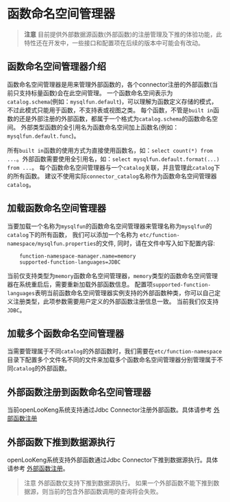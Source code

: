 # 函数命名空间管理器

> **注意**
> 目前提供外部数据源函数(外部函数)的注册管理及下推的体验功能，此特性还在开发中，一些接口和配置项在后续的版本中可能会有改动。

## 函数命名空间管理器介绍

函数命名空间管理器是用来管理外部函数的，各个connector注册的外部函数(当前只支持标量函数)会在此空间管理。
一个函数命名空间表示为 `catalog.schema`(例如：`mysqlfun.default`)，可以理解为函数定义存储的模式，不过此模式只能用于函数，不支持表或视图之类。
每个函数，不管是`built in`函数的还是外部注册的外部函数，都属于一个格式为`catalog.schema`的函数命名空间。
外部类型函数的全引用名为函数命名空间加上函数名(例如：`mysqlfun.default.func`)。

所有`built in`函数的使用方式为直接使用函数名，如：`select count(*) from ...`。外部函数需要使用全引用名，如：`select mysqlfun.default.format(...) from ...`。
每个函数命名空间管理器与一个`catalog`关联，并且管理此`catalog`下的所有函数。
建议不使用实际`connector_catalog`名称作为函数命名空间管理器`catalog`。


## 加载函数命名空间管理器

当要加载一个名称为`mysqlfun`的函数命名空间管理器来管理名称为`mysqlfun`的`catalog`下的所有函数，
我们可以添加一个名称为 `etc/function-namespace/mysqlfun.properties`的文件, 同时，请在文件中写入如下配置内容:
``` properties
    function-namespace-manager.name=memory
    supported-function-languages=JDBC
```
当前仅支持类型为`memory`函数命名空间管理器，`memory`类型的函数命名空间管理器在系统重启后，需要重新加载外部函数信息。
配置项`supported-function-languages`表明当前函数命名空间管理器实例支持的外部函数种类，你可以自己定义注册类型，此项参数需要用户定义的外部函数注册信息一致。
当前我们仅支持`JDBC`。

## 加载多个函数命名空间管理器

当需要管理属于不同`catalog`的外部函数时，我们需要在`etc/function-namespace`目录下配置多个文件名不同的文件来加载多个函数命名空间管理器分别管理属于不同`catalog`的外部函数。

## 外部函数注册到函数命名空间管理器

当前openLooKeng系统支持通过Jdbc Connector注册外部函数。具体请参考 [外部函数注册](../develop/externalfunction-registration-pushdown.html)

## 外部函数下推到数据源执行

openLooKeng系统支持外部函数通过Jdbc Connector下推到数据源执行。具体请参考 [外部函数注册](../develop/externalfunction-registration-pushdown.html)。

> 注意
> 外部函数仅支持下推到数据源执行。
> 如果一个外部函数不能下推到数据源，则当前的包含外部函数调用的查询将会失败。